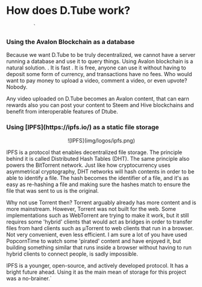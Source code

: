 # How does D.Tube work?
              `

<h3>Using the Avalon Blockchain as a database</h3>


Because we want D.Tube to be truly decentralized, we cannot have a server running a database and use it to query things. Using Avalon blockchain is a natural solution. . It is fast . It is free, anyone can use it without having to deposit some form of currency, and transactions have no fees. Who would want to pay money to upload a video, comment a video, or even upvote? Nobody. 

Any video uploaded on D.Tube becomes an Avalon content, that can earn rewards also you can post your content to Steem and Hive blockchains and benefit from interoperable features of Dtube.

<h3>Using [IPFS](https://ipfs.io/) as a static file storage</h3>

<center>![IPFS](img/logos/ipfs.png)</center>

IPFS is a protocol that enables decentralized file storage. The principle behind it is called Distributed Hash Tables (DHT). The same principle also powers the BitTorrent network. Just like how cryptocurrency uses asymmetrical cryptography, DHT networks will hash contents in order to be able to identify a file. The hash becomes the identifier of a file, and it's as easy as re-hashing a file and making sure the hashes match to ensure the file that was sent to us is the original.

Why not use Torrent then? Torrent arguably already has more content and is more mainstream. However, Torrent was not built for the web. Some implementations such as WebTorrent are trying to make it work, but it still requires some 'hybrid' clients that would act as bridges in order to transfer files from hard clients such as μTorrent to web clients that run in a browser. Not very convenient, even less efficient. I am sure a lot of you have used PopcornTime to watch some 'pirated' content and have enjoyed it, but building something similar that runs inside a browser without having to run hybrid clients to connect people, is sadly impossible.

IPFS is a younger, open-source, and actively developed protocol. It has a bright future ahead. Using it as the main mean of storage for this project was a no-brainer.`
